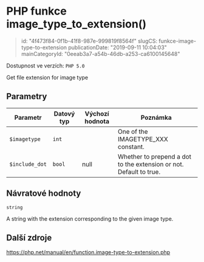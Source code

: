 PHP funkce image_type_to_extension()
================================

> id: "4f473f84-0f1b-41f8-987e-999819f8564f"
> slugCS: funkce-image-type-to-extension
> publicationDate: "2019-09-11 10:04:03"
> mainCategoryId: "0eeab3a7-a54b-46db-a253-ca6100145648"

Dostupnost ve verzích: `PHP 5.0`

Get file extension for image type


Parametry
--------------

| Parametr | Datový typ | Výchozí hodnota | Poznámka |
|-----|-----|-----|-----|
| `$imagetype` | `int` |  | One of the IMAGETYPE_XXX constant. |
| `$include_dot` | `bool` | null | Whether to prepend a dot to the extension or not. Default to true. |


Návratové hodnoty
----------------

`string`

A string with the extension corresponding to the given image type.

Další zdroje
------------

https://php.net/manual/en/function.image-type-to-extension.php
